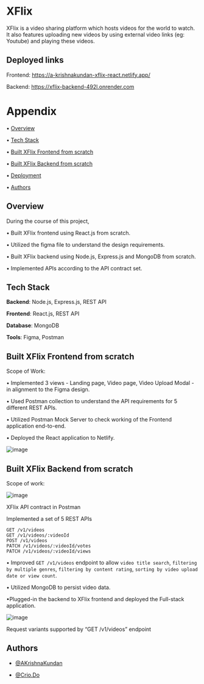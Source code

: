# XFlix

XFlix is a video sharing platform which hosts videos for the world to watch. It also features uploading new videos by using external video links (eg: Youtube) and playing these videos.

## Deployed links
Frontend: https://a-krishnakundan-xflix-react.netlify.app/

Backend: https://xflix-backend-492l.onrender.com

# Appendix
 • [Overview](#overview)
 
 • [Tech Stack](#tech-stack)
 
 • [Built XFlix Frontend from scratch](#built-xflix-frontend-from-scratch)
 
 • [Built XFlix Backend from scratch](#built-xflix-backend-from-scratch)
 
 • [Deployment](#deployment)
 
 • [Authors](#authors)

## Overview
During the course of this project,

• Built XFlix frontend using React.js from scratch.

• Utilized the figma file to understand the design requirements.

• Built XFlix backend using Node.js, Express.js and MongoDB from scratch.

• Implemented APIs according to the API contract set.

## Tech Stack

**Backend**: Node.js, Express.js, REST API

**Frontend**: React.js, REST API

**Database**: MongoDB

**Tools**: Figma, Postman

## Built XFlix Frontend from scratch
Scope of Work:

• Implemented 3 views - Landing page, Video page, Video Upload Modal - in alignment to the Figma design.

• Used Postman collection to understand the API requirements for 5 different REST APIs.

• Utilized Postman Mock Server to check working of the Frontend application end-to-end.

• Deployed the React application to Netlify.

![image](https://github.com/AKrishnaKundan/XFlix_Full-stack/assets/93312488/5973311a-1a64-4a06-b08b-38ebc9a51768)

## Built XFlix Backend from scratch
Scope of work:

![image](https://github.com/AKrishnaKundan/XFlix_Full-stack/assets/93312488/471858dc-cee6-4602-8620-5b0b05b3ff4d)

XFlix API contract in Postman

Implemented a set of 5 REST APIs
```
GET /v1/videos
GET /v1/videos/:videoId
POST /v1/videos
PATCH /v1/videos/:videoId/votes
PATCH /v1/videos/:videoId/views
```
• Improved `GET /v1/videos` endpoint to allow ```video title search```, ```filtering by multiple genres```, ```filtering by content rating```, ```sorting by video upload date or view count```.

• Utilized MongoDB to persist video data.

•Plugged-in the backend to XFlix frontend and deployed the Full-stack application.

![image](https://github.com/AKrishnaKundan/XFlix_Full-stack/assets/93312488/66299cbe-b1d3-4194-9fb3-3146a83067b1)

Request variants supported by “GET /v1/videos” endpoint

## Authors

- [@AKrishnaKundan](https://www.github.com/AKrishnaKundan)

- [@Crio.Do](https://www.crio.do/)


